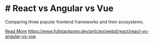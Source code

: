 # # React vs Angular vs Vue

Comparing three popular frontend frameworks and their ecosystems.

[Read More](https://www.fullstackprep.dev/articles/webd/react/react-vs-angular-vs-vue) https://www.fullstackprep.dev/articles/webd/react/react-vs-angular-vs-vue